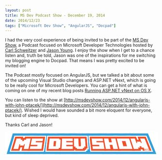```yaml
---
layout: post
title: MS Dev Podcast Show - December 19, 2014
date: 2014/12/23
tags: ["Microsoft Dev Show", "AngularJS", "Docpad"]
---
```


I had the very cool experience of being invited to be part of the [MS Dev Show](http://msdevshow.com/), a Podcast focused on Microsoft Developer
Technologies hosted by [Carl Schweitzer](https://twitter.com/carlschweitzer) and
[Jason Young](https://twitter.com/ytechie). I enjoy the show when I get to a chance listen and, truth be told, Jason
was one of the inspirations for me switching my blogging engine to Docpad. That means I was pretty excited to be
invited on!

The Podcast mostly focused on AngularJS, but we talked a bit about some of the upcoming Visual Studio changes and
ASP.NET vNext, which is going to be really cool for Microsoft Developers. You can get a hint of what is coming on one of my
recent blog posts
[Running ASP.NET vNext on OS X](http://www.jptacek.com/2014/12/creating-ASP.NET-vNext-application-on-OSX/).

You can listen to the show at
[http://msdevshow.com/2014/12/angularjs-with-john-ptacek/](http://msdevshow.com/2014/12/angularjs-with-john-ptacek/).
Wished I would have sounded a bit more eloquent for everyone, but kind of sleep deprived.

Thanks Carl and Jason!

 ![MS Dev Show Log Logo](msDevShowlogo@2x.png)

